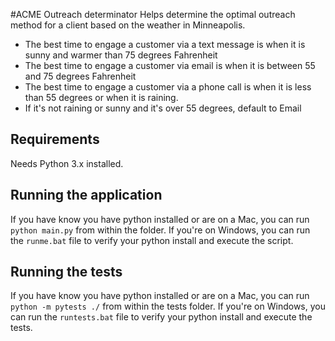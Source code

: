 #ACME Outreach determinator 
Helps determine the optimal outreach method  for a client based on the weather in Minneapolis.

 - The best time to engage a customer via a text message is when it is sunny and warmer than 75 degrees Fahrenheit
 - The best time to engage a customer via email is when it is between 55 and 75 degrees Fahrenheit
 - The best time to engage a customer via a phone call is when it is less than 55 degrees or when it is raining. 
 - If it's not raining or sunny and it's over 55 degrees, default to Email  

## Requirements
Needs Python 3.x installed.

## Running the application
If you have know you have python installed or are on a Mac, you can run `python main.py` from within the folder. 
If you're on Windows, you can run the `runme.bat` file to verify your python install and execute the script.

## Running the tests 
If you have know you have python installed or are on a Mac, you can run `python -m pytests ./` from within 
the tests folder. If you're on Windows, you can run the `runtests.bat` file to verify your python install 
and execute the tests.


